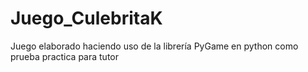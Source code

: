 # Juego_CulebritaK
Juego elaborado haciendo uso de la librería PyGame en python como prueba practica para tutor 
